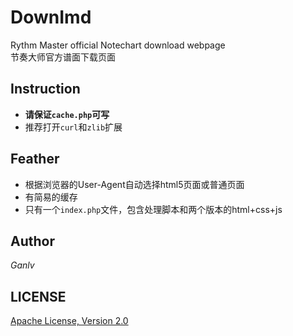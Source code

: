 # DownImd
Rythm Master official Notechart download webpage  
节奏大师官方谱面下载页面

## Instruction
* **请保证`cache.php`可写**
* 推荐打开`curl`和`zlib`扩展

## Feather
* 根据浏览器的User-Agent自动选择html5页面或普通页面
* 有简易的缓存
* 只有一个`index.php`文件，包含处理脚本和两个版本的html+css+js

## Author
*Ganlv*

## LICENSE
[Apache License, Version 2.0](http://www.apache.org/licenses/LICENSE-2.0)